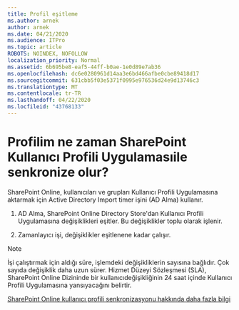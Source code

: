 ```yaml
---
title: Profil eşitleme
ms.author: arnek
author: arnek
ms.date: 04/21/2020
ms.audience: ITPro
ms.topic: article
ROBOTS: NOINDEX, NOFOLLOW
localization_priority: Normal
ms.assetid: 6b695be8-eaf5-44ff-b0ae-1e0d89e7ab36
ms.openlocfilehash: dc6e0280961d14aa3e6bd466afbe0cbe89418d17
ms.sourcegitcommit: 631cbb5f03e5371f0995e976536d24e9d13746c3
ms.translationtype: MT
ms.contentlocale: tr-TR
ms.lasthandoff: 04/22/2020
ms.locfileid: "43768133"
---
```

# <a name="when-do-my-profile-changes-sync-to-the-sharepoint-user-profile-application"></a>Profilim ne zaman SharePoint Kullanıcı Profili Uygulamasıile senkronize olur?

SharePoint Online, kullanıcıları ve grupları Kullanıcı Profili Uygulamasına aktarmak için Active Directory Import timer işini (AD Alma) kullanır. 
  
1. AD Alma, SharePoint Online Directory Store'dan Kullanıcı Profili Uygulamasına değişiklikleri eşitler. Bu değişiklikler toplu olarak işlenir.
    
2. Zamanlayıcı işi, değişiklikler eşitlenene kadar çalışır.
    
> [!NOTE]
> İşi çalıştırmak için aldığı süre, işlemdeki değişikliklerin sayısına bağlıdır. Çok sayıda değişiklik daha uzun sürer. Hizmet Düzeyi Sözleşmesi (SLA), SharePoint Online Dizininde bir kullanıcıdeğişikliğinin 24 saat içinde Kullanıcı Profili Uygulamasına yansıyacağını belirtir. 
  
[SharePoint Online kullanıcı profili senkronizasyonu hakkında daha fazla bilgi](https://go.microsoft.com/fwlink/?linkid=875671)
  

